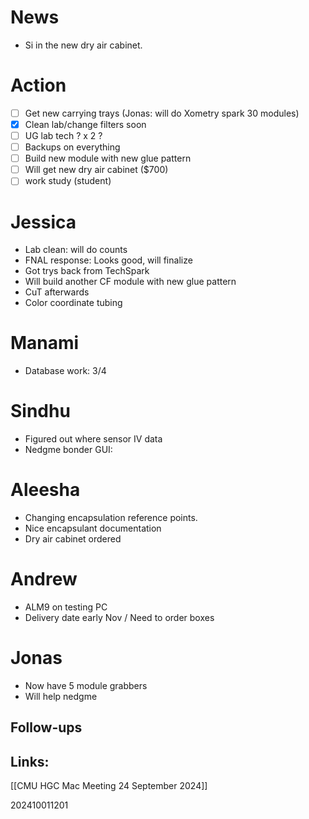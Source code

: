 # News 
- Si in the new dry air cabinet. 


# Action 
- [ ] Get new carrying trays (Jonas: will do Xometry spark 30 modules)
- [x] Clean lab/change filters soon 
- [ ] UG lab tech ? x 2 ?
- [ ] Backups on everything
- [ ] Build new module with new glue pattern
- [ ] Will get new dry air cabinet ($700)
- [ ] work study (student)

# Jessica
- Lab clean: will do counts
- FNAL response: Looks good, will finalize 
- Got trys back from TechSpark
- Will build another CF module with new glue pattern
- CuT afterwards 
- Color coordinate tubing

# Manami
- Database work: 3/4 

# Sindhu
- Figured out where sensor IV data
- Nedgme bonder GUI: 

# Aleesha
- Changing encapsulation reference points. 
- Nice encapsulant documentation
- Dry air cabinet ordered 

# Andrew
- ALM9 on testing PC
- Delivery date early Nov / Need to order boxes 

# Jonas
- Now have 5 module grabbers
- Will help nedgme 





## Follow-ups


## Links: 

[[CMU HGC Mac Meeting 24 September 2024]]

202410011201
